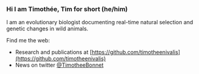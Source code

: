 ### Hi I am Timothée, Tim for short (he/him)

I am an evolutionary biologist documenting real-time natural selection and genetic changes in wild animals.

Find me the web:
* Research and publications at [https://github.com/timotheenivalis](https://github.com/timotheenivalis)
* News on twitter [@TimotheeBonnet](https://twitter.com/TimotheeBonnet)

<!--
**timotheenivalis/timotheenivalis** is a ✨ _special_ ✨ repository because its `README.md` (this file) appears on your GitHub profile.

Here are some ideas to get you started:

- 🔭 I’m currently working on ...
- 🌱 I’m currently learning ...
- 👯 I’m looking to collaborate on ...
- 🤔 I’m looking for help with ...
- 💬 Ask me about ...
- 📫 How to reach me: ...
- 😄 Pronouns: ...
- ⚡ Fun fact: ...
-->
